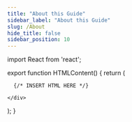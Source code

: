 ```yaml
---
title: "About this Guide"
sidebar_label: "About this Guide"
slug: /About
hide_title: false
sidebar_position: 10
---
```


import React from 'react';

export function HTMLContent() {
  return (
    <div>

      {/* INSERT HTML HERE */}

    </div>
  );
}

<HTMLContent />
